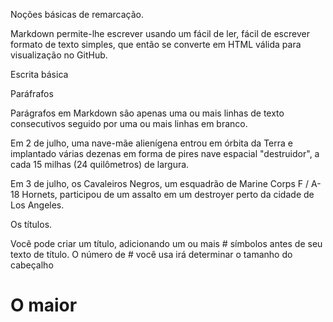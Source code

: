 Noções básicas de remarcação.

Markdown permite-lhe escrever usando um fácil de ler, fácil de escrever formato de texto simples, que então se converte em HTML válida para visualização no GitHub.

Escrita básica

Paráfrafos

Parágrafos em Markdown são apenas uma ou mais linhas de texto consecutivos seguido por uma ou mais linhas em branco.

Em 2 de julho, uma nave-mãe alienígena entrou em órbita da Terra e implantado várias dezenas em forma de pires nave espacial "destruidor", a cada 15 milhas (24 quilômetros) de largura.

Em 3 de julho, os Cavaleiros Negros, um esquadrão de Marine Corps F / A-18 Hornets, participou de um assalto em um destroyer perto da cidade de Los Angeles.

Os títulos.

Você pode criar um título, adicionando um ou mais # símbolos antes de seu texto de título. O número de # você usa irá determinar o tamanho do cabeçalho

# O maior 
